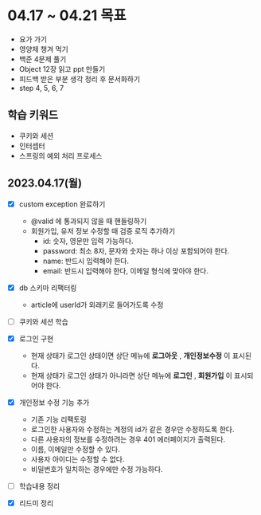 # 04.17 ~ 04.21 목표
- 요가 가기
- 영양제 챙겨 먹기
- 백준 4문제 풀기
- Object 12장 읽고 ppt 만들기
- 피드백 받은 부분 생각 정리 후 문서화하기
- step 4, 5, 6, 7

## 학습 키워드
- 쿠키와 세션
- 인터셉터
- 스프링의 예외 처리 프로세스

## 2023.04.17(월)
- [x] custom exception 완료하기
  - @valid 에 통과되지 않을 때 핸들링하기
  - 회원가입, 유저 정보 수정할 때 검증 로직 추가하기
    - id: 숫자, 영문만 입력 가능하다.
    - password: 최소 8자, 문자와 숫자는 하나 이상 포함되어야 한다.
    - name: 반드시 입력해야 한다.
    - email: 반드시 입력해야 한다, 이메일 형식에 맞아야 한다.
- [x] db 스키마 리팩터링
  - article에 userId가 외래키로 들어가도록 수정
- [ ] 쿠키와 세션 학습
- [x] 로그인 구현
  - 현재 상태가 로그인 상태이면 상단 메뉴에 __로그아웃__ , __개인정보수정__ 이 표시된다.
  - 현재 상태가 로그인 상태가 아니라면 상단 메뉴에 __로그인__ , __회원가입__ 이 표시되어야 한다.
- [x] 개인정보 수정 기능 추가
  - 기존 기능 리팩토링
  - 로그인한 사용자와 수정하는 계정의 id가 같은 경우만 수정하도록 한다.
  - 다른 사용자의 정보를 수정하려는 경우 401 에러페이지가 출력된다.
  - 이름, 이메일만 수정할 수 있다.
  - 사용자 아이디는 수정할 수 없다.
  - 비밀번호가 일치하는 경우에만 수정 가능하다.
- [ ] 학습내용 정리
- [x] 리드미 정리 

